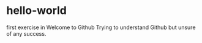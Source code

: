 # hello-world
first exercise in Welcome to Github
Trying to understand Github but unsure of any success.
